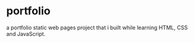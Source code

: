 # portfolio
a portfolio static web pages project that i built while learning HTML, CSS and JavaScript.
